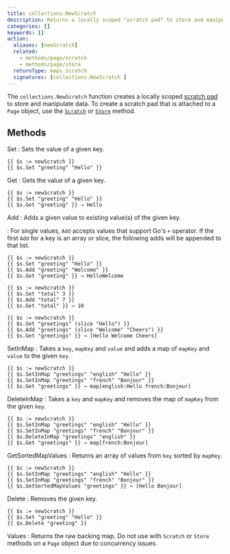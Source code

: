 ```yaml
---
title: collections.NewScratch
description: Returns a locally scoped "scratch pad" to store and manipulate data.
categories: []
keywords: []
action:
  aliases: [newScratch]
  related:
    - methods/page/scratch
    - methods/page/store
  returnType: maps.Scratch
  signatures: [collections.NewScratch ]
---
```


The `collections.NewScratch` function creates a locally scoped [scratch pad] to store and manipulate data. To create a scratch pad that is attached to a `Page` object, use the [`Scratch`] or [`Store`] method.

[`Scratch`]: /methods/page/scratch
[`Store`]: /methods/page/store
[scratch pad]: /getting-started/glossary/#scratch-pad

## Methods

Set
: Sets the value of a given key.

```go-html-template
{{ $s := newScratch }}
{{ $s.Set "greeting" "Hello" }}
```

Get
: Gets the value of a given key.

```go-html-template
{{ $s := newScratch }}
{{ $s.Set "greeting" "Hello" }}
{{ $s.Get "greeting" }} → Hello
```

Add
: Adds a given value to existing value(s) of the given key.

: For single values, `Add` accepts values that support Go's `+` operator. If the first `Add` for a key is an array or slice, the following adds will be appended to that list.

```go-html-template
{{ $s := newScratch }}
{{ $s.Set "greeting" "Hello" }}
{{ $s.Add "greeting" "Welcome" }}
{{ $s.Get "greeting" }} → HelloWelcome
```

```go-html-template
{{ $s := newScratch }}
{{ $s.Set "total" 3 }}
{{ $s.Add "total" 7 }}
{{ $s.Get "total" }} → 10
```

```go-html-template
{{ $s := newScratch }}
{{ $s.Set "greetings" (slice "Hello") }}
{{ $s.Add "greetings" (slice "Welcome" "Cheers") }}
{{ $s.Get "greetings" }} → [Hello Welcome Cheers]
```

SetInMap
: Takes a `key`, `mapKey` and `value` and adds a map of `mapKey` and `value` to the given `key`.

```go-html-template
{{ $s := newScratch }}
{{ $s.SetInMap "greetings" "english" "Hello" }}
{{ $s.SetInMap "greetings" "french" "Bonjour" }}
{{ $s.Get "greetings" }} → map[english:Hello french:Bonjour]
```

DeleteInMap
: Takes a `key` and `mapKey` and removes the map of `mapKey` from the given `key`.

```go-html-template
{{ $s := newScratch }}
{{ $s.SetInMap "greetings" "english" "Hello" }}
{{ $s.SetInMap "greetings" "french" "Bonjour" }}
{{ $s.DeleteInMap "greetings" "english" }}
{{ $s.Get "greetings" }} → map[french:Bonjour]
```

GetSortedMapValues
: Returns an array of values from `key` sorted by `mapKey`.

```go-html-template
{{ $s := newScratch }}
{{ $s.SetInMap "greetings" "english" "Hello" }}
{{ $s.SetInMap "greetings" "french" "Bonjour" }}
{{ $s.GetSortedMapValues "greetings" }} → [Hello Bonjour]
```

Delete
: Removes the given key.

```go-html-template
{{ $s := newScratch }}
{{ $s.Set "greeting" "Hello" }}
{{ $s.Delete "greeting" }}
```

Values
: Returns the raw backing map. Do not use with `Scratch` or `Store` methods on a `Page` object due to concurrency issues.
